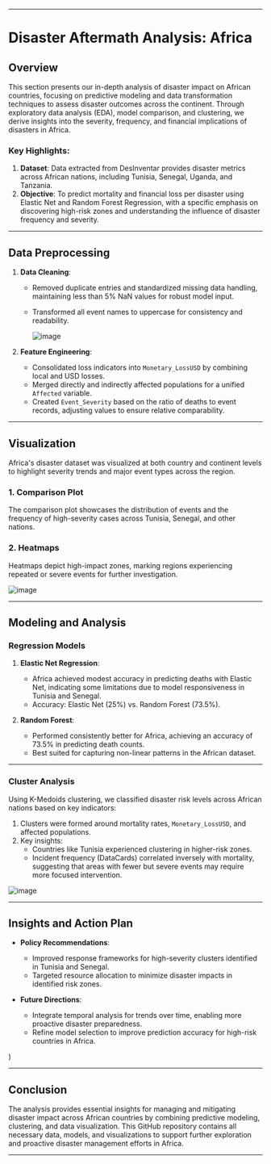 

---

# Disaster Aftermath Analysis: Africa

## Overview
This section presents our in-depth analysis of disaster impact on African countries, focusing on predictive modeling and data transformation techniques to assess disaster outcomes across the continent. Through exploratory data analysis (EDA), model comparison, and clustering, we derive insights into the severity, frequency, and financial implications of disasters in Africa.

### Key Highlights:
1. **Dataset**: Data extracted from DesInventar provides disaster metrics across African nations, including Tunisia, Senegal, Uganda, and Tanzania.
2. **Objective**: To predict mortality and financial loss per disaster using Elastic Net and Random Forest Regression, with a specific emphasis on discovering high-risk zones and understanding the influence of disaster frequency and severity.

---

## Data Preprocessing
1. **Data Cleaning**:
   - Removed duplicate entries and standardized missing data handling, maintaining less than 5% NaN values for robust model input.
   - Transformed all event names to uppercase for consistency and readability.

     ![image](https://github.com/user-attachments/assets/49e3443c-9dce-4e69-a075-5dbd348eb61b)


2. **Feature Engineering**:
   - Consolidated loss indicators into `Monetary_LossUSD` by combining local and USD losses.
   - Merged directly and indirectly affected populations for a unified `Affected` variable.
   - Created `Event_Severity` based on the ratio of deaths to event records, adjusting values to ensure relative comparability.

---

## Visualization
Africa's disaster dataset was visualized at both country and continent levels to highlight severity trends and major event types across the region.

### 1. Comparison Plot
The comparison plot showcases the distribution of events and the frequency of high-severity cases across Tunisia, Senegal, and other nations.

### 2. Heatmaps
Heatmaps depict high-impact zones, marking regions experiencing repeated or severe events for further investigation.

![image](https://github.com/user-attachments/assets/61004e57-cbd0-4566-a18c-c467c6f163e6)

---

## Modeling and Analysis

### Regression Models

1. **Elastic Net Regression**:
   - Africa achieved modest accuracy in predicting deaths with Elastic Net, indicating some limitations due to model responsiveness in Tunisia and Senegal.
   - Accuracy: Elastic Net (25%) vs. Random Forest (73.5%).

2. **Random Forest**:
   - Performed consistently better for Africa, achieving an accuracy of 73.5% in predicting death counts.
   - Best suited for capturing non-linear patterns in the African dataset.


---

### Cluster Analysis
Using K-Medoids clustering, we classified disaster risk levels across African nations based on key indicators:

1. Clusters were formed around mortality rates, `Monetary_LossUSD`, and affected populations.
2. Key insights:
   - Countries like Tunisia experienced clustering in higher-risk zones.
   - Incident frequency (DataCards) correlated inversely with mortality, suggesting that areas with fewer but severe events may require more focused intervention.

![image](https://github.com/user-attachments/assets/44e1635a-9658-4135-bb3a-b55d5c196082)

---

## Insights and Action Plan

- **Policy Recommendations**:
  - Improved response frameworks for high-severity clusters identified in Tunisia and Senegal.
  - Targeted resource allocation to minimize disaster impacts in identified risk zones.

- **Future Directions**:
  - Integrate temporal analysis for trends over time, enabling more proactive disaster preparedness.
  - Refine model selection to improve prediction accuracy for high-risk countries in Africa.

)

---

## Conclusion
The analysis provides essential insights for managing and mitigating disaster impact across African countries by combining predictive modeling, clustering, and data visualization. This GitHub repository contains all necessary data, models, and visualizations to support further exploration and proactive disaster management efforts in Africa.

--- 

